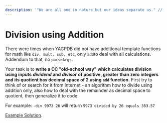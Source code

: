 ```yaml
---
description: '"We are all one in nature but our ideas separate us." // Marty Rubin'
---
```


# Division using Addition

There were times when YAGPDB did not have additional template functions for math like `div, mult, sub, etc`, only `add`to deal with all calculations. Addendum to that, no `parseArgs`. 

Your task is to **write a CC "old-school way" which calculates division using inputs** _**dividend**_ **and** _**divisor**_ **of positive, greater than zero integers and its quotient has decimal space of 2 using `add` function.**  First try to think of or search for it from Internet - an algorithm how to divide using addition only, also how to deal with the remainder as decimal space to quotient, then generalize it to code.

For example:  `-div 9973 26` will return `9973 divided by 26 equals 383.57`

[Example Solution](https://pastebin.com/PgzakUnP).


